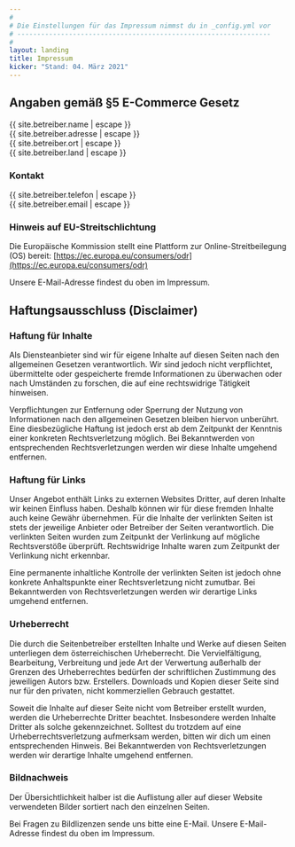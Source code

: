 ```yaml
---
#
# Die Einstellungen für das Impressum nimmst du in _config.yml vor
# ----------------------------------------------------------------
#
layout: landing
title: Impressum
kicker: "Stand: 04. März 2021"
---
```

## Angaben gemäß §5 E-Commerce Gesetz
{{ site.betreiber.name | escape }}\
{{ site.betreiber.adresse | escape }}\
{{ site.betreiber.ort | escape }}\
{{ site.betreiber.land | escape }}

### Kontakt
{{ site.betreiber.telefon | escape }}\
{{ site.betreiber.email | escape }}

### Hinweis auf EU-Streitschlichtung
Die Europäische Kommission stellt eine Plattform zur Online-Streitbeilegung (OS) bereit: [https://ec.europa.eu/consumers/odr](https://ec.europa.eu/consumers/odr)

Unsere E-Mail-Adresse findest du oben im Impressum.

## Haftungsausschluss (Disclaimer)

### Haftung für Inhalte

Als Diensteanbieter sind wir für eigene Inhalte auf diesen Seiten nach den allgemeinen Gesetzen verantwortlich. Wir sind jedoch nicht verpflichtet, übermittelte oder gespeicherte fremde Informationen zu überwachen oder nach Umständen zu forschen, die auf eine rechtswidrige Tätigkeit hinweisen.

Verpflichtungen zur Entfernung oder Sperrung der Nutzung von Informationen nach den allgemeinen Gesetzen bleiben hiervon unberührt. Eine diesbezügliche Haftung ist jedoch erst ab dem Zeitpunkt der Kenntnis einer konkreten Rechtsverletzung möglich. Bei Bekanntwerden von entsprechenden Rechtsverletzungen werden wir diese Inhalte umgehend entfernen.

### Haftung für Links

Unser Angebot enthält Links zu externen Websites Dritter, auf deren Inhalte wir keinen Einfluss haben. Deshalb können wir für diese fremden Inhalte auch keine Gewähr übernehmen. Für die Inhalte der verlinkten Seiten ist stets der jeweilige Anbieter oder Betreiber der Seiten verantwortlich. Die verlinkten Seiten wurden zum Zeitpunkt der Verlinkung auf mögliche Rechtsverstöße überprüft. Rechtswidrige Inhalte waren zum Zeitpunkt der Verlinkung nicht erkennbar.

Eine permanente inhaltliche Kontrolle der verlinkten Seiten ist jedoch ohne konkrete Anhaltspunkte einer Rechtsverletzung nicht zumutbar. Bei Bekanntwerden von Rechtsverletzungen werden wir derartige Links umgehend entfernen.

### Urheberrecht

Die durch die Seitenbetreiber erstellten Inhalte und Werke auf diesen Seiten unterliegen dem österreichischen Urheberrecht. Die Vervielfältigung, Bearbeitung, Verbreitung und jede Art der Verwertung außerhalb der Grenzen des Urheberrechtes bedürfen der schriftlichen Zustimmung des jeweiligen Autors bzw. Erstellers. Downloads und Kopien dieser Seite sind nur für den privaten, nicht kommerziellen Gebrauch gestattet.

Soweit die Inhalte auf dieser Seite nicht vom Betreiber erstellt wurden, werden die Urheberrechte Dritter beachtet. Insbesondere werden Inhalte Dritter als solche gekennzeichnet. Solltest du trotzdem auf eine Urheberrechtsverletzung aufmerksam werden, bitten wir dich um einen entsprechenden Hinweis. Bei Bekanntwerden von Rechtsverletzungen werden wir derartige Inhalte umgehend entfernen.

### Bildnachweis

Der Übersichtlichkeit halber ist die Auflistung aller auf dieser Website verwendeten Bilder sortiert nach den einzelnen Seiten.

Bei Fragen zu Bildlizenzen sende uns bitte eine E-Mail. Unsere E-Mail-Adresse findest du oben im Impressum.
